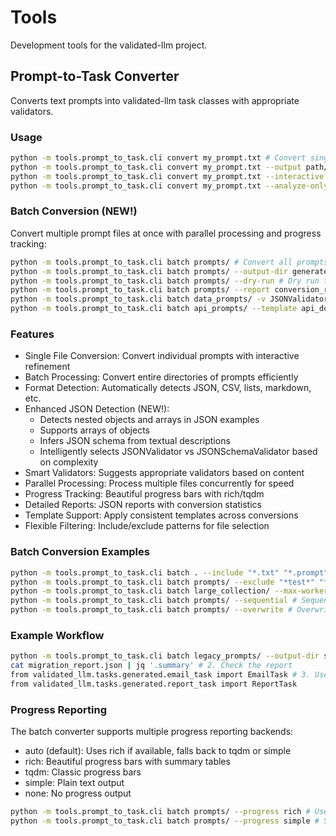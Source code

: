 # Tools

Development tools for the validated-llm project.

## Prompt-to-Task Converter

Converts text prompts into validated-llm task classes with appropriate validators.

### Usage

```bash
python -m tools.prompt_to_task.cli convert my_prompt.txt # Convert single prompt
python -m tools.prompt_to_task.cli convert my_prompt.txt --output path/to/my_task.py # Specify custom output location
python -m tools.prompt_to_task.cli convert my_prompt.txt --interactive # Interactive mode
python -m tools.prompt_to_task.cli convert my_prompt.txt --analyze-only # Analyze only
```

### Batch Conversion (NEW!)

Convert multiple prompt files at once with parallel processing and progress tracking:

```bash
python -m tools.prompt_to_task.cli batch prompts/ # Convert all prompts in a directory
python -m tools.prompt_to_task.cli batch prompts/ --output-dir generated_tasks/ # Convert with custom output directory
python -m tools.prompt_to_task.cli batch prompts/ --dry-run # Dry run to see what would be converted
python -m tools.prompt_to_task.cli batch prompts/ --report conversion_report.json # Generate detailed report
python -m tools.prompt_to_task.cli batch data_prompts/ -v JSONValidator -v DateTimeValidator # Apply common validators to all files
python -m tools.prompt_to_task.cli batch api_prompts/ --template api_doc # Use specific template for all conversions
```

### Features

- Single File Conversion: Convert individual prompts with interactive refinement
- Batch Processing: Convert entire directories of prompts efficiently
- Format Detection: Automatically detects JSON, CSV, lists, markdown, etc.
- Enhanced JSON Detection (NEW!):
  - Detects nested objects and arrays in JSON examples
  - Supports arrays of objects
  - Infers JSON schema from textual descriptions
  - Intelligently selects JSONValidator vs JSONSchemaValidator based on complexity
- Smart Validators: Suggests appropriate validators based on content
- Parallel Processing: Process multiple files concurrently for speed
- Progress Tracking: Beautiful progress bars with rich/tqdm
- Detailed Reports: JSON reports with conversion statistics
- Template Support: Apply consistent templates across conversions
- Flexible Filtering: Include/exclude patterns for file selection

### Batch Conversion Examples

```bash
python -m tools.prompt_to_task.cli batch . --include "*.txt" "*.prompt" # Convert all .txt and .prompt files recursively
python -m tools.prompt_to_task.cli batch prompts/ --exclude "*test*" "*example*" # Exclude test files and examples
python -m tools.prompt_to_task.cli batch large_collection/ --max-workers 8 # Parallel processing with 8 workers
python -m tools.prompt_to_task.cli batch prompts/ --sequential # Sequential processing for debugging
python -m tools.prompt_to_task.cli batch prompts/ --overwrite # Overwrite existing files
```

### Example Workflow

```bash
python -m tools.prompt_to_task.cli batch legacy_prompts/ --output-dir src/validated_llm/tasks/generated/ --report report.json # 1. Convert a directory of prompts
cat migration_report.json | jq '.summary' # 2. Check the report
from validated_llm.tasks.generated.email_task import EmailTask # 3. Use the generated tasks
from validated_llm.tasks.generated.report_task import ReportTask
```

### Progress Reporting

The batch converter supports multiple progress reporting backends:

- auto (default): Uses rich if available, falls back to tqdm or simple
- rich: Beautiful progress bars with summary tables
- tqdm: Classic progress bars
- simple: Plain text output
- none: No progress output

```bash
python -m tools.prompt_to_task.cli batch prompts/ --progress rich # Use rich progress bars
python -m tools.prompt_to_task.cli batch prompts/ --progress simple # Simple text output
```
